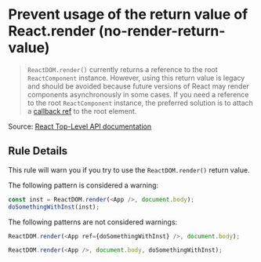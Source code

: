 # Prevent usage of the return value of React.render (no-render-return-value)

> `ReactDOM.render()` currently returns a reference to the root `ReactComponent` instance. However, using this return value is legacy and should be avoided because future versions of React may render components asynchronously in some cases. If you need a reference to the root `ReactComponent` instance, the preferred solution is to attach a [callback ref](http://facebook.github.io/react/docs/more-about-refs.html#the-ref-callback-attribute) to the root element.

Source: [React Top-Level API documentation](http://facebook.github.io/react/docs/top-level-api.html#reactdom.render)

## Rule Details

This rule will warn you if you try to use the `ReactDOM.render()` return value.

The following pattern is considered a warning:

```js
const inst = ReactDOM.render(<App />, document.body);
doSomethingWithInst(inst);
```

The following patterns are not considered warnings:

```js
ReactDOM.render(<App ref={doSomethingWithInst} />, document.body);

ReactDOM.render(<App />, document.body, doSomethingWithInst);
```
